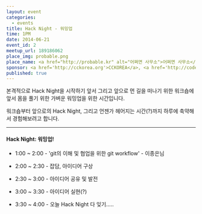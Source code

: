 ```yaml
---
layout: event
categories: 
  - events
title: Hack Night - 워밍업
time: 1PM
date: 2014-06-21
event_id: 2
meetup_url: 189186062
place_img: probable.png
place_name: <a href="http://probable.kr" alt="어쩌면 사무소">어쩌면 사무소</a>
sponsor: <a href='http://cckorea.org'>CCKOREA</a>, <a href='http://codenamu.org'>CODENAMU</a>, <a href='http://www.youthhub.kr/'>청년허브</a>
published: true
---
```


본격적으로 Hack Night을 시작하기 앞서 그리고 앞으로 먼 길을 떠나기 위한 워크숍에 앞서 몸을 풀기 위한 가벼운 워밍업을 위한 시간입니다.

워크숍부터 앞으로의 Hack Night, 그리고 언젠가 헤어지는 시간(?)까지 하루에 축약해서 경험해보려고 합니다.

---

#### Hack Night: 워밍업!


* 1:00 ~ 2:00 - 'git의 이해 및 협업을 위한 git workflow' - 이종은님

* 2:00 ~ 2:30 - 잡담, 아이디어 구상

* 2:30 ~ 3:00 - 아이디어 공유 및 발전

* 3:00 ~ 3:30 - 아이디어 실현(?)

* 3:30 ~ 4:00 - 오늘 Hack Night 다 잊기.....